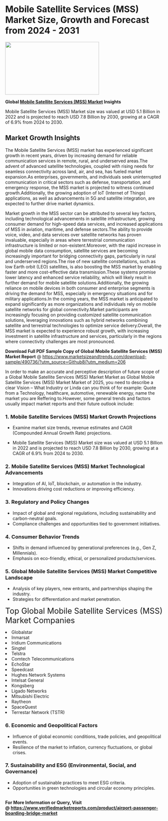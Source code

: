 <H1>Mobile Satellite Services (MSS) Market Size, Growth and Forecast from 2024 - 2031</H1><img class="aligncenter size-medium wp-image-584254" src="https://thirdeyenews.in/wp-content/uploads/2024/09/Global-Market-Research-300x168.jpeg" alt="" width="300" height="168" /><p><strong>Global&nbsp;<a href="https://www.marketsizeandtrends.com/download-sample/490736/?utm_source=Github8j?utm_medium=206">Mobile Satellite Services (MSS) Market</a> Insights</strong></p><p>Mobile Satellite Services (MSS) Market size was valued at USD 5.1 Billion in 2022 and is projected to reach USD 7.8 Billion by 2030, growing at a CAGR of 6.9% from 2024 to 2030.</p><p><h2>Market Growth Insights</h2> <p>The Mobile Satellite Services (MSS) market has experienced significant growth in recent years, driven by increasing demand for reliable communication services in remote, rural, and underserved areas.The advent of advanced satellite technologies, coupled with rising needs for seamless connectivity across land, air, and sea, has fueled market expansion.As enterprises, governments, and individuals seek uninterrupted communication in critical sectors such as defense, transportation, and emergency response, the MSS market is projected to witness continued growth.Additionally, the growing adoption of IoT (Internet of Things) applications, as well as advancements in 5G and satellite integration, are expected to further drive market dynamics.</p> <p>Market growth in the MSS sector can be attributed to several key factors, including technological advancements in satellite infrastructure, growing consumer demand for high-speed data services, and increased applications of MSS in aviation, maritime, and defense sectors.The ability to provide voice, video, and data services over satellite networks has proven invaluable, especially in areas where terrestrial communication infrastructure is limited or non-existent.Moreover, with the rapid increase in global mobile data consumption, satellite services are becoming increasingly important for bridging connectivity gaps, particularly in rural and underserved regions.The rise of new satellite constellations, such as low Earth orbit (LEO) satellites, is also boosting the MSS market by enabling faster and more cost-effective data transmission.These systems promise lower latency and enhanced service reliability, which will likely result in further demand for mobile satellite solutions.Additionally, the growing reliance on mobile devices in both consumer and enterprise segments is driving the demand for MSS, especially in emergency situations and for military applications.In the coming years, the MSS market is anticipated to expand significantly as more organizations and individuals rely on mobile satellite networks for global connectivity.Market participants are increasingly focusing on providing customized satellite communication solutions, leveraging innovations such as hybrid networks combining satellite and terrestrial technologies to optimize service delivery.Overall, the MSS market is expected to experience robust growth, with increasing investment in satellite infrastructure and services, particularly in the regions where connectivity challenges are most pronounced.</p> <p><span class=""><strong>Download Full PDF Sample Copy of Global Mobile Satellite Services (MSS) Market Report</strong> @ <a href="https://www.marketsizeandtrends.com/download-sample/490736/?utm_source=Github8j?utm_medium=206" target="_blank">https://www.marketsizeandtrends.com/download-sample/490736/?utm_source=Github8j?utm_medium=206</a></span></p><p>In order to make an accurate and perceptive description of future scope of a Global&nbsp;Mobile Satellite Services (MSS) Market Market as Global&nbsp;Mobile Satellite Services (MSS) Market Market of 2025, you need to describe a clear Vision &ndash; What Industry or Linda can you think of for example: Quote from a Technology, healthcare, automotive, renewable energy, name the market you are Reffering to.However, some general trends and factors usually impact market reports and their future outlook include:</p><h3>1.&nbsp;<strong>Mobile Satellite Services (MSS) Market Growth Projections</strong></h3><ul><li>Examine market size trends, revenue estimates and CAGR (Compounded Annual Growth Rate) projections.</li><li><p>Mobile Satellite Services (MSS) Market size was valued at USD 5.1 Billion in 2022 and is projected to reach USD 7.8 Billion by 2030, growing at a CAGR of 6.9% from 2024 to 2030.</p></li></ul><h3>2.&nbsp;<strong>Mobile Satellite Services (MSS) Market Technological Advancements</strong></h3><ul><li>Integration of AI, IoT, blockchain, or automation in the industry.</li><li>Innovations driving cost reductions or improving efficiency.</li></ul><h3>3.&nbsp;<strong>Regulatory and Policy Changes</strong></h3><ul><li>Impact of global and regional regulations, including sustainability and carbon-neutral goals.</li><li>Compliance challenges and opportunities tied to government initiatives.</li></ul><h3>4.&nbsp;<strong>Consumer Behavior Trends</strong></h3><ul><li>Shifts in demand influenced by generational preferences (e.g., Gen Z, Millennials).</li><li>Emphasis on eco-friendly, ethical, or personalized products/services.</li></ul><h3>5.&nbsp;<strong>Global Mobile Satellite Services (MSS) Market Competitive Landscape</strong></h3><ul><li>Analysis of key players, new entrants, and partnerships shaping the industry.</li><li>Strategies for differentiation and market penetration.</li></ul><p data-pm-slice="1 1 []"><span style="color: inherit; font-family: inherit; font-size: 25px;">Top Global Mobile Satellite Services (MSS) Market Companies</span></p><div class="" data-test-id=""><p><li>Globalstar</li><li> Inmarsat</li><li> Iridium Communications</li><li> Singtel</li><li> Telstra</li><li> Comtech Telecommunications</li><li> EchoStar</li><li> Speedcast</li><li> Hughes Network Systems</li><li> Intelsat General</li><li> Kongsberg</li><li> Ligado Networks</li><li> Mitsubishi Electric</li><li> Raytheon</li><li> SpaceQuest</li><li> Terrestar Network (TSTR)</li></p></div><h3>6.&nbsp;<strong>Economic and Geopolitical Factors</strong></h3><ul><li>Influence of global economic conditions, trade policies, and geopolitical events.</li><li>Resilience of the market to inflation, currency fluctuations, or global crises.</li></ul><h3>7.&nbsp;<strong>Sustainability and ESG (Environmental, Social, and Governance)</strong></h3><ul><li>Adoption of sustainable practices to meet ESG criteria.</li><li>Opportunities in green technologies and circular economy principles.</li></ul><h2><strong style="font-size: 14px;">For More Information or Query, Visit @&nbsp;</strong><a style="background-color: #ffffff; font-size: 14px;" href="https://www.marketsizeandtrends.com/report/mobile-satellite-services-mss-market/" target="_blank">https://www.verifiedmarketreports.com/product/airport-passenger-boarding-bridge-market</a></h2>